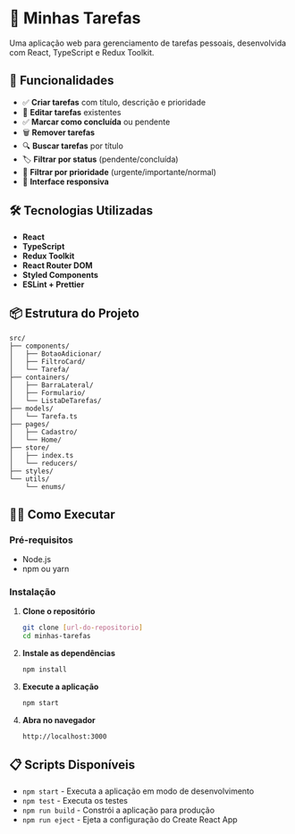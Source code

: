 # 📝 Minhas Tarefas

Uma aplicação web para gerenciamento de tarefas pessoais, desenvolvida com React, TypeScript e Redux Toolkit.

## 🚀 Funcionalidades

- ✅ **Criar tarefas** com título, descrição e prioridade
- 📝 **Editar tarefas** existentes
- ✅ **Marcar como concluída** ou pendente
- 🗑️ **Remover tarefas**
- 🔍 **Buscar tarefas** por título
- 🏷️ **Filtrar por status** (pendente/concluída)
- 🎯 **Filtrar por prioridade** (urgente/importante/normal)
- 📱 **Interface responsiva**

## 🛠️ Tecnologias Utilizadas

- **React**
- **TypeScript**
- **Redux Toolkit**
- **React Router DOM**
- **Styled Components**
- **ESLint + Prettier**

## 📦 Estrutura do Projeto

```
src/
├── components/
│   ├── BotaoAdicionar/
│   ├── FiltroCard/
│   └── Tarefa/
├── containers/
│   ├── BarraLateral/
│   ├── Formulario/
│   └── ListaDeTarefas/
├── models/
│   └── Tarefa.ts
├── pages/
│   ├── Cadastro/
│   └── Home/
├── store/
│   ├── index.ts
│   └── reducers/
├── styles/
└── utils/
    └── enums/
```

## 🏃‍♂️ Como Executar

### Pré-requisitos

- Node.js
- npm ou yarn

### Instalação

1. **Clone o repositório**
   ```bash
   git clone [url-do-repositorio]
   cd minhas-tarefas
   ```

2. **Instale as dependências**
   ```bash
   npm install
   ```

3. **Execute a aplicação**
   ```bash
   npm start
   ```

4. **Abra no navegador**
   ```
   http://localhost:3000
   ```

## 📋 Scripts Disponíveis

- `npm start` - Executa a aplicação em modo de desenvolvimento
- `npm test` - Executa os testes
- `npm run build` - Constrói a aplicação para produção
- `npm run eject` - Ejeta a configuração do Create React App
